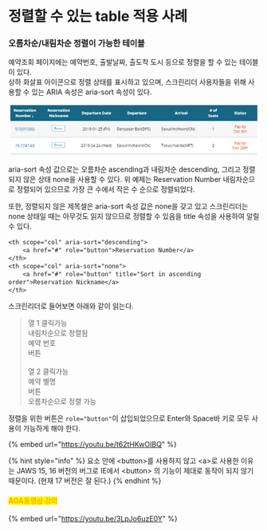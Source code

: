 # 정렬할 수 있는 table 적용 사례

### 오름차순/내림차순 정렬이 가능한 테이블

예약조회 페이지에는 예약번호, 출발날짜, 출도착 도시 등으로 정렬을 할 수 있는 테이블이 있다.\
상하 화살표 아이콘으로 정렬 상태를 표시하고 있으며, 스크린리더 사용자들을 위해 사용할 수 있는 ARIA 속성은 aria-sort 속성이 있다.&#x20;

![](<../../.gitbook/assets/image (4).png>)

aria-sort 속성 값으로는 오름차순 ascending과 내림차순 descending, 그리고 정렬되지 않은 상태 none을 사용할 수 있다.  위 예제는 Reservation Number 내림차순으로 정렬되어 있으므로 가장 큰 수에서 작은 수 순으로 정렬되었다.

또한, 정렬되지 않은 제목셀은 aria-sort 속성 값은 none을 갖고 있고 스크린리더는 none 상태일 때는 아무것도 읽지 않으므로 정렬할 수 있음을 title 속성을 사용하여 알릴 수 있다.

```markup
<th scope="col" aria-sort="descending">
    <a href="#" role="button">Reservation Number</a>
</th>
<th scope="col" aria-sort="none">
    <a href="#" role="button" title="Sort in ascending order">Reservation Nickname</a>
</th>
```

스크린리더로 들어보면 아래와 같이 읽는다.

> 열 1 클릭가능 \
> 내림차순으로 정렬됨 \
> 예약 번호 \
> 버튼\
> \
> 열 2 클릭가능\
> 예약 별명\
> 버튼\
> 오름차순으로 정렬 가능

정렬을 위한 버튼은 `role="button"`이 삽입되었으므로 Enter와 Space바 키로 모두 사용이 가능하게 해야 한다.

{% embed url="https://youtu.be/t62tHKwOIBQ" %}



{% hint style="info" %}
요소 안에 \<button>를 사용하지 않고 \<a>로 사용한 이유는 JAWS 15, 16 버전의 버그로 IE에서  \<button> 의 기능이 제대로 동작이 되지 않기 때문이다. (현재 17 버전은 잘 된다.)
{% endhint %}

#### <mark style="color:orange;">**AOA동영상 강의**</mark>

{% embed url="https://youtu.be/3LpJo6uzE0Y" %}
